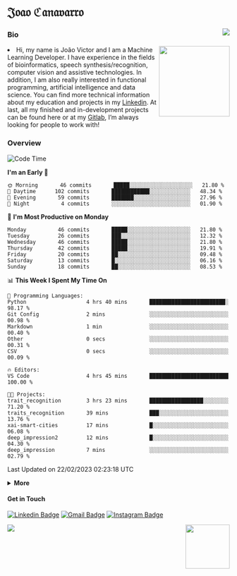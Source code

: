<h1 align="start">𝔍𝔬𝔞𝔬 ℭ𝔞𝔫𝔞𝔳𝔞𝔯𝔯𝔬</h1>
<img src="https://komarev.com/ghpvc/?username=jvcanavarro" align="right">


### Bio 
<img src="./aot.gif" align="right" height="160">
<li>
Hi, my name is João Victor and I am a Machine Learning Developer. I have experience in the fields of bioinformatics, speech synthesis/recognition, computer vision and assistive technologies. In addition, I am also really interested in functional programming, artificial intelligence and data science. You can find more technical information about my education and projects in my <a href="https://www.linkedin.com/in/jvcanavarro/">Linkedin</a>. At last, all my finished and in-development projects can be found here or at my <a href="https://gitlab.com/jvcanavarro">Gitlab</a>, I’m always looking for people to work with!
</li>

### Overview


<!--START_SECTION:waka-->
![Code Time](http://img.shields.io/badge/Code%20Time-749%20hrs%2011%20mins-blue)

**I'm an Early 🐤** 

```text
🌞 Morning       46 commits       █████░░░░░░░░░░░░░░░░░░░░   21.80 % 
🌆 Daytime      102 commits       ████████████░░░░░░░░░░░░░   48.34 % 
🌃 Evening       59 commits       ███████░░░░░░░░░░░░░░░░░░   27.96 % 
🌙 Night          4 commits       ░░░░░░░░░░░░░░░░░░░░░░░░░   01.90 % 

```
📅 **I'm Most Productive on Monday** 

```text
Monday          46 commits       █████░░░░░░░░░░░░░░░░░░░░   21.80 % 
Tuesday         26 commits       ███░░░░░░░░░░░░░░░░░░░░░░   12.32 % 
Wednesday       46 commits       █████░░░░░░░░░░░░░░░░░░░░   21.80 % 
Thursday        42 commits       █████░░░░░░░░░░░░░░░░░░░░   19.91 % 
Friday          20 commits       ██░░░░░░░░░░░░░░░░░░░░░░░   09.48 % 
Saturday        13 commits       █░░░░░░░░░░░░░░░░░░░░░░░░   06.16 % 
Sunday          18 commits       ██░░░░░░░░░░░░░░░░░░░░░░░   08.53 % 

```


📊 **This Week I Spent My Time On** 

```text
💬 Programming Languages: 
Python                   4 hrs 40 mins       ████████████████████████░   98.17 % 
Git Config               2 mins              ░░░░░░░░░░░░░░░░░░░░░░░░░   00.98 % 
Markdown                 1 min               ░░░░░░░░░░░░░░░░░░░░░░░░░   00.40 % 
Other                    0 secs              ░░░░░░░░░░░░░░░░░░░░░░░░░   00.31 % 
CSV                      0 secs              ░░░░░░░░░░░░░░░░░░░░░░░░░   00.09 % 

🔥 Editors: 
VS Code                  4 hrs 45 mins       █████████████████████████   100.00 % 

🐱‍💻 Projects: 
trait_recognition        3 hrs 23 mins       █████████████████░░░░░░░░   71.20 % 
traits_recognition       39 mins             ███░░░░░░░░░░░░░░░░░░░░░░   13.76 % 
xai-smart-cities         17 mins             █░░░░░░░░░░░░░░░░░░░░░░░░   06.08 % 
deep_impression2         12 mins             █░░░░░░░░░░░░░░░░░░░░░░░░   04.30 % 
deep_impression          7 mins              ░░░░░░░░░░░░░░░░░░░░░░░░░   02.79 % 

```


 Last Updated on 22/02/2023 02:23:18 UTC
<!--END_SECTION:waka-->

<details>
  <summary><b>More</b></summary>
<p align="center">
<img align="center" src="https://github-readme-stats.vercel.app/api?username=jvcanavarro&show_icons=true&line_height=21&theme=default&hide_border=true" alt="Cana's Github Stats" />
<img align="center" src="https://github-readme-stats.vercel.app/api/top-langs/?username=jvcanavarro&theme=default&line_height=27&layout=compact&hide_border=true&hide=PostScript,PHP,HTML,Jupyter%20Notebook,Lua&langs_count=10" />
</p>
</details>

#### Get in Touch
[![Linkedin Badge](https://img.shields.io/badge/-LinkedIn-0e76a8?style=flat&logo=Linkedin&logoColor=white&link=https://www.linkedin.com/in/jvcanavarro/)](https://www.linkedin.com/in/jvcanavarro)
[![Gmail Badge](https://img.shields.io/badge/-Gmail-d14836?style=flat&logo=Gmail&logoColor=white&link=mailto:jvcanavarro@gmail.com)](mailto:jvcanavarro@gmail.com)
[![Instagram Badge](https://img.shields.io/badge/-Instagram-ff69b4?style=flat&logo=Instagram&logoColor=white&link=https://instagram.com/jlim_slam/)](https://instagram.com/jvcanavarro)

<!--[![Spotify Badge](https://img.shields.io/badge/-Spotify-success?style=flat&logo=Spotify&logoColor=white&link=https://open.spotify.com/user/jvcanavarro)](https://open.spotify.com/user/jvcanavarro)
[![Telegram Badge](https://img.shields.io/badge/-Telegram-0088cc?style=flat&logo=Telegram&logoColor=white)](https://t.me/jvcanavarro)
[![Steam Badge](https://img.shields.io/badge/-Steam-lightgrey?style=flat&logo=Steam&logoColor=white&link=https://steamcommunity.com/id/octjinn/)](https://steamcommunity.com/id/octjinn/)-->


<p>
  <a href="https://count.getloli.com/"><img src="https://count.getloli.com/get/@index?theme=rule34"></a>
  <img src="https://data.whicdn.com/images/188174384/original.gif" align="right" height = "100">
</p>
